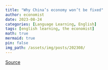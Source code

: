```yaml
---
title: "Why China’s economy won’t be fixed"
author: economist
date: 2023-08-24
categories: [Language Learning, English]
tags: [english learning, the economist]
math: true
mermaid: true
pin: false
img_path: /assets/img/posts/202308/
---
```




[Source](https://www.economist.com/leaders/2023/08/24/why-chinas-economy-wont-be-fixed)